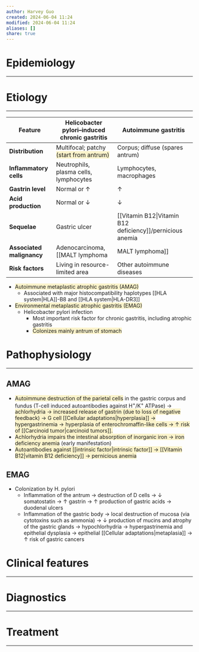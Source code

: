 ```yaml
---
author: Harvey Guo
created: 2024-06-04 11:24
modified: 2024-06-04 11:24
aliases: []
share: true
---
```

# Epidemiology
---


# Etiology
---

| Feature                   | Helicobacter pylori–induced chronic gastritis                                                 | Autoimmune gastritis                                      |
| ------------------------- | --------------------------------------------------------------------------------------------- | --------------------------------------------------------- |
| **Distribution**          | Multifocal; patchy <span style="background:rgba(240, 200, 0, 0.2)">(start from antrum)</span> | Corpus; diffuse (spares antrum)                           |
| **Inflammatory cells**    | Neutrophils, plasma cells, lymphocytes                                                        | Lymphocytes, macrophages                                  |
| **Gastrin level**         | Normal or ↑                                                                                   | ↑                                                         |
| **Acid production**       | Normal or ↓                                                                                   | ↓                                                         |
| **Sequelae**              | Gastric ulcer                                                                                 | [[Vitamin B12\|Vitamin B12 deficiency]]/pernicious anemia |
| **Associated malignancy** | Adenocarcinoma, [[MALT lymphoma|MALT lymphoma]]                                                             | Adenocarcinoma, [[Carcinoid tumor\|carcinoid]]            |
| **Risk factors**          | Living in resource-limited area                                                               | Other autoimmune diseases                                 |


- <span style="background:rgba(240, 200, 0, 0.2)">Autoimmune metaplastic atrophic gastritis (AMAG)</span>
	- Associated with major histocompatibility haplotypes [[HLA system|HLA]]-B8 and [[HLA system|HLA-DR3]]
- <span style="background:rgba(240, 200, 0, 0.2)">Environmental metaplastic atrophic gastritis (EMAG)</span>
	- Helicobacter pylori infection
		- Most important risk factor for chronic gastritis, including atrophic gastritis 
		- <span style="background:rgba(240, 200, 0, 0.2)">Colonizes mainly antrum of stomach</span>

# Pathophysiology
---
## AMAG
- <span style="background:rgba(240, 200, 0, 0.2)">Autoimmune destruction of the parietal cells</span> in the gastric corpus and fundus (T-cell induced autoantibodies against H<sup>+</sup>/K<sup>+</sup> ATPase)  → <span style="background:rgba(240, 200, 0, 0.2)">achlorhydria → increased release of gastrin (due to loss of negative feedback)  → G cell [[Cellular adaptations|hyperplasia]] → hypergastrinemia → hyperplasia of enterochromaffin-like cells → ↑ risk of [[Carcinoid tumor|carcinoid tumors]].</span>
- <span style="background:rgba(240, 200, 0, 0.2)">Achlorhydria impairs the intestinal absorption of inorganic iron → iron deficiency anemia</span> (early manifestation)
- <span style="background:rgba(240, 200, 0, 0.2)">Autoantibodies against [[intrinsic factor|intrinsic factor]] → [[Vitamin B12|vitamin B12 deficiency]] → pernicious anemia</span>
## EMAG
- Colonization by H. pylori
	- Inflammation of the antrum → destruction of D cells → ↓ somatostatin → ↑ gastrin → ↑ production of gastric acids → duodenal ulcers 
	- Inflammation of the gastric body → local destruction of mucosa (via cytotoxins such as ammonia) → ↓ production of mucins and atrophy of the gastric glands → hypochlorhydria → hypergastrinemia and epithelial dysplasia → epithelial [[Cellular adaptations|metaplasia]] → ↑ risk of gastric cancers

# Clinical features
---


# Diagnostics
---


# Treatment
---

